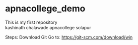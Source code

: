 # apnacollege_demo
This is my first repository 
<br>
kashinath chalawade apnacollege solapur

Steps:
Download Git
Go to: https://git-scm.com/download/win


